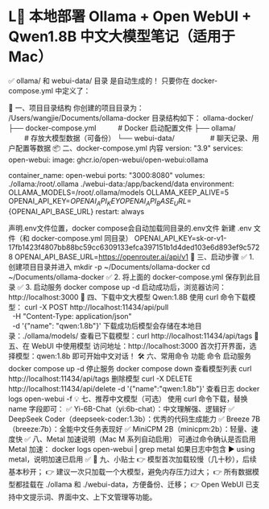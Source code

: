 # L🐳 本地部署 Ollama + Open WebUI + Qwen1.8B 中文大模型笔记（适用于 Mac）

✅ ollama/ 和 webui-data/ 目录
是自动生成的！
只要你在 docker-compose.yml 中定义了：

📁 一、项目目录结构
你创建的项目目录为：
/Users/wangjie/Documents/ollama-docker
目录结构如下：
ollama-docker/
├── docker-compose.yml           # Docker 启动配置文件
├── ollama/                      # 存放大模型数据（可备份）
└── webui-data/                  # 聊天记录、用户配置等数据
📦 二、docker-compose.yml 内容
version: "3.9"
services:
open-webui:
image: ghcr.io/open-webui/open-webui:ollama


container_name: open-webui
ports:
"3000:8080"
volumes:
./ollama:/root/.ollama
./webui-data:/app/backend/data
environment:
OLLAMA_MODELS=/root/.ollama/models
OLLAMA_KEEP_ALIVE=5
OPENAI_API_KEY=${OPENAI_API_KEY}
OPENAI_API_BASE_URL=${OPENAI_API_BASE_URL}
restart: always

声明.env文件位置，docker compose会自动加载同目录的.env文件
新建 .env 文件（和 docker-compose.yml 同目录）
OPENAI_API_KEY=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
OPENAI_API_BASE_URL=https://openrouter.ai/api/v1
🚀 三、启动步骤
✅ 1. 创建项目目录并进入
mkdir -p ~/Documents/ollama-docker
cd ~/Documents/ollama-docker
✅ 2. 将上面的 docker-compose.yml 保存到此目录
✅ 3. 启动服务
docker compose up -d
启动成功后，浏览器访问：http://localhost:3000
🤖 四、下载中文大模型 Qwen:1.8B
使用 curl 命令下载模型：
curl -X POST http://localhost:11434/api/pull \
  -H "Content-Type: application/json" \
  -d '{"name": "qwen:1.8b"}'
下载成功后模型会存储在本地目录：./ollama/models/
查看已下载模型：curl http://localhost:11434/api/tags
🧠 五、在 WebUI 中使用模型
访问地址：http://localhost:3000
首次打开界面，选择模型：qwen:1.8b
即可开始中文对话！
🛠 六、常用命令
功能	命令
启动服务	docker compose up -d
停止服务	docker compose down
查看模型列表	curl http://localhost:11434/api/tags
删除模型	curl -X DELETE http://localhost:11434/api/delete -d '{"name":"qwen:1.8b"}'
查看日志	docker logs open-webui -f
💡 七、推荐中文模型（可选）
使用 curl 命令下载，替换 name 字段即可：
✅ Yi-6B-Chat（yi:6b-chat）：中文理解强、逻辑好
✅ DeepSeek Coder（deepseek-coder:1.3b）：优秀的代码生成能力
✅ Breeze 7B（breeze:7b）：全能中文任务表现好
✅ MiniCPM 2B（minicpm:2b）：轻量、速度快
✅ 八、Metal 加速说明（Mac M 系列自动启用）
可通过命令确认是否启用 Metal 加速：
docker logs open-webui | grep metal
如果日志中包含 ▶ using metal，说明加速已启用 ✅
📝 九、小贴士
👉 模型首次加载较慢（几十秒），后续基本秒开；
👉 建议一次只加载一个大模型，避免内存压力过大；
👉 所有数据模型都挂载在 ./ollama 和 ./webui-data，方便备份、迁移；
👉 Open WebUI 已支持中文提示词、界面中文、上下文管理等功能。
